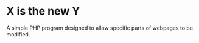 # X is the new Y
A simple PHP program designed to allow specific parts of webpages to be modified.  
